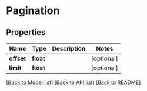 # Pagination

## Properties
Name | Type | Description | Notes
------------ | ------------- | ------------- | -------------
**offset** | **float** |  | [optional] 
**limit** | **float** |  | [optional] 

[[Back to Model list]](../README.md#documentation-for-models) [[Back to API list]](../README.md#documentation-for-api-endpoints) [[Back to README]](../README.md)

